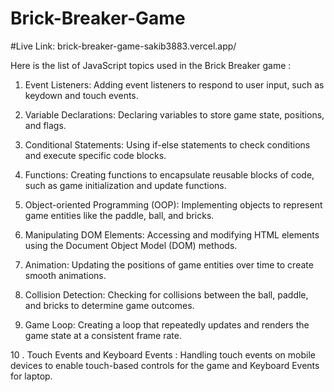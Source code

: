 ﻿# Brick-Breaker-Game
 
 #Live Link: brick-breaker-game-sakib3883.vercel.app/

Here is the list of JavaScript topics used in the Brick Breaker game :

1. Event Listeners: Adding event listeners to respond to user input, such as keydown and touch events.

2. Variable Declarations: Declaring variables to store game state, positions, and flags.

3. Conditional Statements: Using if-else statements to check conditions and execute specific code blocks.

4. Functions: Creating functions to encapsulate reusable blocks of code, such as game initialization and update functions.

5. Object-oriented Programming (OOP): Implementing objects to represent game entities like the paddle, ball, and bricks.

6. Manipulating DOM Elements: Accessing and modifying HTML elements using the Document Object Model (DOM) methods.

7. Animation: Updating the positions of game entities over time to create smooth animations.

8. Collision Detection: Checking for collisions between the ball, paddle, and bricks to determine game outcomes.

9. Game Loop: Creating a loop that repeatedly updates and renders the game state at a consistent frame rate.

10 . Touch Events and Keyboard  Events : Handling touch events on mobile devices to enable touch-based controls for the game and  Keyboard  Events for laptop.
